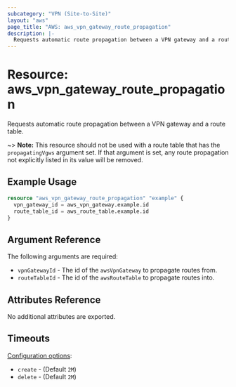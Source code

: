 ```yaml
---
subcategory: "VPN (Site-to-Site)"
layout: "aws"
page_title: "AWS: aws_vpn_gateway_route_propagation"
description: |-
  Requests automatic route propagation between a VPN gateway and a route table.
---
```


# Resource: aws_vpn_gateway_route_propagation

Requests automatic route propagation between a VPN gateway and a route table.

~> **Note:** This resource should not be used with a route table that has
the `propagatingVgws` argument set. If that argument is set, any route
propagation not explicitly listed in its value will be removed.

## Example Usage

```terraform
resource "aws_vpn_gateway_route_propagation" "example" {
  vpn_gateway_id = aws_vpn_gateway.example.id
  route_table_id = aws_route_table.example.id
}
```

## Argument Reference

The following arguments are required:

* `vpnGatewayId` - The id of the `awsVpnGateway` to propagate routes from.
* `routeTableId` - The id of the `awsRouteTable` to propagate routes into.

## Attributes Reference

No additional attributes are exported.

## Timeouts

[Configuration options](https://developer.hashicorp.com/terraform/language/resources/syntax#operation-timeouts):

- `create` - (Default `2M`)
- `delete` - (Default `2M`)

<!-- cache-key: cdktf-0.17.0-pre.15 input-0ba39adf315a2c135a035d7b5d3dafb8c2ada9d38c4381b652c8063ff2f1e94a -->